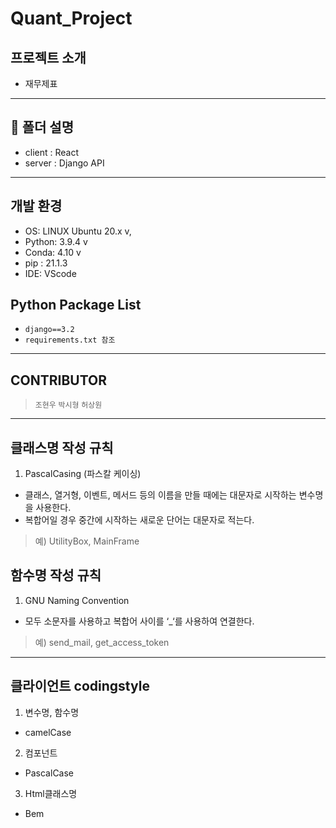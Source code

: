 # Quant_Project

## 프로젝트 소개
- 재무제표
---

## :file_folder: 폴더 설명
 - client : React
 - server : Django API
---

## 개발 환경
- OS: LINUX Ubuntu 20.x v, 
- Python: 3.9.4 v
- Conda: 4.10 v
- pip : 21.1.3
- IDE: VScode

## Python Package List
- `django==3.2`
- `requirements.txt 참조`
---

## CONTRIBUTOR
> `조현우` `박시형` `허상원`
---

## 클래스명 작성 규칙
1. PascalCasing (파스칼 케이싱)
 * 클래스, 열거형, 이벤트, 메서드 등의 이름을 만들 때에는 대문자로 시작하는 변수명을 사용한다.
 * 복합어일 경우 중간에 시작하는 새로운 단어는 대문자로 적는다.
 > 예) UtilityBox, MainFrame
 
 ## 함수명 작성 규칙
1. GNU Naming Convention
 * 모두 소문자를 사용하고 복합어 사이를 ‘_‘를 사용하여 연결한다.
 > 예) send_mail, get_access_token
 ---
 ## 클라이언트 codingstyle
 1. 변수명, 함수명
 * camelCase
 2. 컴포넌트
 * PascalCase
 3. Html클래스명
 * Bem
